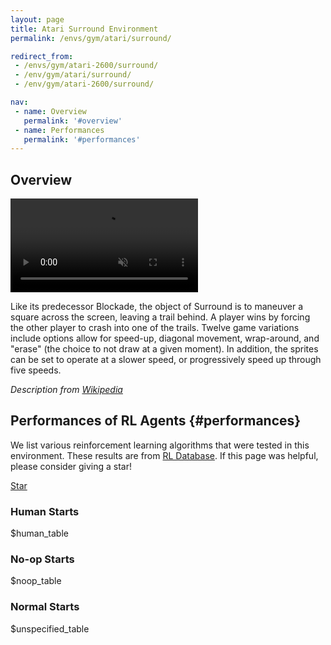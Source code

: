 ```yaml
---
layout: page
title: Atari Surround Environment
permalink: /envs/gym/atari/surround/

redirect_from:
 - /envs/gym/atari-2600/surround/
 - /env/gym/atari/surround/
 - /env/gym/atari-2600/surround/

nav:
 - name: Overview
   permalink: '#overview'
 - name: Performances
   permalink: '#performances'
---
```



## Overview

<video autoplay muted loop controls>
  <source src="{{ 'assets/_pages/envs/gym/atari/surround.mp4' | absolute_url }}" type="video/mp4">
</video>

Like its predecessor Blockade, the object of Surround is to maneuver a square across the screen, leaving a trail behind. A player wins by forcing the other player to crash into one of the trails. Twelve game variations include options allow for speed-up, diagonal movement, wrap-around, and "erase" (the choice to not draw at a given moment). In addition, the sprites can be set to operate at a slower speed, or progressively speed up through five speeds.

*Description from [Wikipedia](https://en.wikipedia.org/wiki/Surround_(video_game))*


## Performances of RL Agents {#performances}

We list various reinforcement learning algorithms that were tested in this environment. These results are from [RL Database](https://github.com/seungjaeryanlee/rldb). If this page was helpful, please consider giving a star!

<!-- Place this tag where you want the button to render. -->
<a class="github-button" href="https://github.com/seungjaeryanlee/rldb" data-icon="octicon-star" data-size="large" data-show-count="true" aria-label="Star seungjaeryanlee/rldb on GitHub">Star</a>
<!-- Place this tag in your head or just before your close body tag. -->
<script async defer src="https://buttons.github.io/buttons.js"></script>

### Human Starts

$human_table

### No-op Starts

$noop_table

### Normal Starts

$unspecified_table
